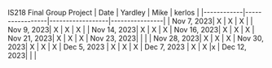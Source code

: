 IS218 Final Group Project 
| Date       | Yardley         | Mike             | kerlos         |
|------------|-----------------|------------------|----------------|
| Nov 7, 2023|          X      |       X          |        X       |
| Nov 9, 2023|          X      |       X          |        X       |
| Nov 14, 2023|         X      |       X          |        X
| Nov 16, 2023|        X        |      X            |      X
| Nov 21, 2023|        X        |         X         |      X
| Nov 23, 2023|                |                  |
| Nov 28, 2023|        X        |          X        |  X
| Nov 30, 2023|           X     |           X       |      X
| Dec 5, 2023 |       X         |              X    |      X
| Dec 7, 2023 |            X    |            X      |x
| Dec 12, 2023|                |                  | 

